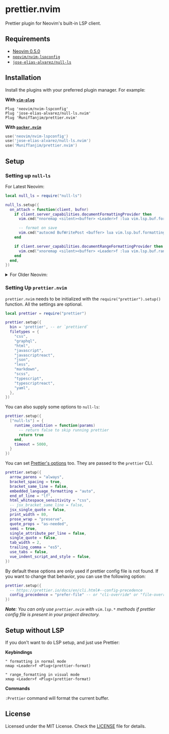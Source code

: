 # prettier.nvim

Prettier plugin for Neovim's built-in LSP client.

## Requirements

- [Neovim 0.5.0](https://github.com/neovim/neovim/releases/tag/v0.5.0)
- [`neovim/nvim-lspconfig`](https://github.com/neovim/nvim-lspconfig)
- [`jose-elias-alvarez/null-ls`](https://github.com/jose-elias-alvarez/null-ls.nvim)

## Installation

Install the plugins with your preferred plugin manager. For example:

**With [`vim-plug`](https://github.com/junegunn/vim-plug)**

```vim
Plug 'neovim/nvim-lspconfig'
Plug 'jose-elias-alvarez/null-ls.nvim'
Plug 'MunifTanjim/prettier.nvim'
```

**With [`packer.nvim`](https://github.com/wbthomason/packer.nvim)**

```lua
use('neovim/nvim-lspconfig')
use('jose-elias-alvarez/null-ls.nvim')
use('MunifTanjim/prettier.nvim')
```

## Setup

### Setting up `null-ls`

For Latest Neovim:

```lua
local null_ls = require("null-ls")

null_ls.setup({
  on_attach = function(client, bufnr)
    if client.server_capabilities.documentFormattingProvider then
      vim.cmd("nnoremap <silent><buffer> <Leader>f :lua vim.lsp.buf.formatting()<CR>")

      -- format on save
      vim.cmd("autocmd BufWritePost <buffer> lua vim.lsp.buf.formatting()")
    end

    if client.server_capabilities.documentRangeFormattingProvider then
      vim.cmd("xnoremap <silent><buffer> <Leader>f :lua vim.lsp.buf.range_formatting({})<CR>")
    end
  end,
})
```

<details>
<summary>For Older Neovim:</summary>

```lua
local null_ls = require("null-ls")

null_ls.setup({
  on_attach = function(client, bufnr)
    if client.resolved_capabilities.document_formatting then
      vim.cmd("nnoremap <silent><buffer> <Leader>f :lua vim.lsp.buf.formatting()<CR>")

      -- format on save
      vim.cmd("autocmd BufWritePost <buffer> lua vim.lsp.buf.formatting()")
    end

    if client.resolved_capabilities.document_range_formatting then
      vim.cmd("xnoremap <silent><buffer> <Leader>f :lua vim.lsp.buf.range_formatting({})<CR>")
    end
  end,
})
```
</details>

### Setting Up `prettier.nvim`

`prettier.nvim` needs to be initialized with the `require("prettier").setup()` function.
All the settings are optional.

```lua
local prettier = require("prettier")

prettier.setup({
  bin = 'prettier', -- or `prettierd`
  filetypes = {
    "css",
    "graphql",
    "html",
    "javascript",
    "javascriptreact",
    "json",
    "less",
    "markdown",
    "scss",
    "typescript",
    "typescriptreact",
    "yaml",
  },
})
```

You can also supply some options to `null-ls`:

```lua
prettier.setup({
  ["null-ls"] = {
    runtime_condition = function(params)
      -- return false to skip running prettier
      return true
    end,
    timeout = 5000,
  }
})
```

You can set [Prettier's options](https://prettier.io/docs/en/options.html) too.
They are passed to the `prettier` CLI.

```lua
prettier.setup({
  arrow_parens = "always",
  bracket_spacing = true,
  bracket_same_line = false,
  embedded_language_formatting = "auto",
  end_of_line = "lf",
  html_whitespace_sensitivity = "css",
  -- jsx_bracket_same_line = false,
  jsx_single_quote = false,
  print_width = 80,
  prose_wrap = "preserve",
  quote_props = "as-needed",
  semi = true,
  single_attribute_per_line = false,
  single_quote = false,
  tab_width = 2,
  trailing_comma = "es5",
  use_tabs = false,
  vue_indent_script_and_style = false,
})
```

By default these options are only used if prettier config file is not found.
If you want to change that behavior, you can use the following option:

```lua
prettier.setup({
  -- https://prettier.io/docs/en/cli.html#--config-precedence
  config_precedence = "prefer-file" -- or "cli-override" or "file-override"
})

```

_**Note**: You can only use `prettier.nvim` with `vim.lsp.*` methods if prettier config
file is present in your project directory._

## Setup without LSP

If you don't want to do LSP setup, and just use Prettier:

**Keybindings**

```vim
" formatting in normal mode
nmap <Leader>f <Plug>(prettier-format)

" range_formatting in visual mode
xmap <Leader>f <Plug>(prettier-format)
```

**Commands**

`:Prettier` command will format the current buffer.

## License

Licensed under the MIT License. Check the [LICENSE](./LICENSE) file for details.
